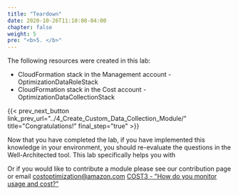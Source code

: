 ```yaml
---
title: "Teardown"
date: 2020-10-26T11:10:08-04:00
chapter: false
weight: 5
pre: "<b>5. </b>"
---
```


The following resources were created in this lab:

- CloudFormation stack in the Management account - OptimizationDataRoleStack
- CloudFormation stack in the Cost account - OptimizationDataCollectionStack


{{< prev_next_button link_prev_url="../4_Create_Custom_Data_Collection_Module/"  title="Congratulations!" final_step="true" >}}


Now that you have completed the lab, if you have implemented this knowledge in your environment,
you should re-evaluate the questions in the Well-Architected tool. This lab specifically helps you with

Or if you would like to contribute a module please see our contribution page or email costoptimization@amazon.com
[COST3 - "How do you monitor usage and cost?"](https://docs.aws.amazon.com/wellarchitected/latest/framework/a-expenditure-and-usage-awareness.html)



